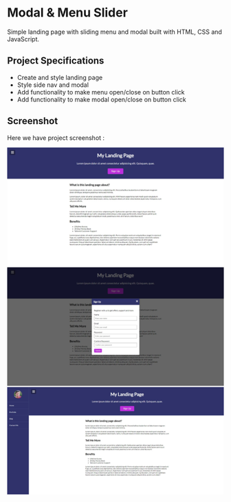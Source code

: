 # Modal & Menu Slider
Simple landing page with sliding menu and modal built with HTML, CSS and JavaScript.

## Project Specifications
- Create and style landing page
- Style side nav and modal
- Add functionality to make menu open/close on button click
- Add functionality to make modal open/close on button click

## Screenshot
Here we have project screenshot :

![screenshot](screenshot.jpeg)
![screenshot2](screenshot2.jpeg)
![screenshot3](screenshot3.jpeg)